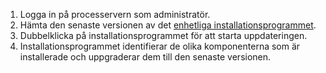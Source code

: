 1. Logga in på processervern som administratör.
2. Hämta den senaste versionen av det [enhetliga installationsprogrammet](http://aka.ms/unifiedinstaller).
3. Dubbelklicka på installationsprogrammet för att starta uppdateringen.
4. Installationsprogrammet identifierar de olika komponenterna som är installerade och uppgraderar dem till den senaste versionen.
